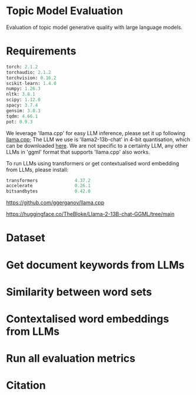 # Topic Model Evaluation
Evaluation of topic model generative quality with large language models.

# Requirements
```python
torch: 2.1.2 
torchaudio: 2.1.2                    
torchvision: 0.16.2 
scikit-learn: 1.4.0
numpy: 1.26.3 
nltk: 3.8.1
scipy: 1.12.0
spacy: 3.7.4
gensim: 3.8.3         
tqdm: 4.66.1
pot: 0.9.3
```

We leverage 'llama.cpp' for easy LLM inference, please set it up following [llama.cpp](https://github.com/ggerganov/llama.cpp); The LLM we use is 'llama2-13b-chat' in 4-bit quantisation, which can be downloaded [here](https://huggingface.co/TheBloke/Llama-2-13B-chat-GGML/tree/main). We are not specific to a certainty LLM, any other LLMs in 'ggml' format that supports 'llama.cpp' also works.

To run LLMs using transformers or get contextualised word embedding from LLMs, please install:
```python
transformers              4.37.2
accelerate                0.26.1
bitsandbytes              0.42.0
```

https://github.com/ggerganov/llama.cpp


https://huggingface.co/TheBloke/Llama-2-13B-chat-GGML/tree/main


# Dataset

# Get document keywords from LLMs

# Similarity between word sets

# Contextalised word embeddings from LLMs

# Run all evaluation metrics

# Citation
